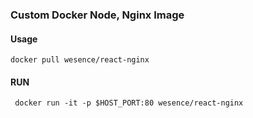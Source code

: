 
### Custom Docker Node, Nginx Image

#### Usage

```
docker pull wesence/react-nginx
```

#### RUN

```
 docker run -it -p $HOST_PORT:80 wesence/react-nginx 
```


